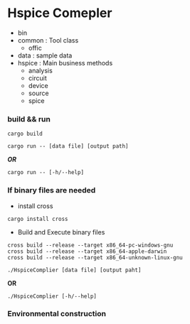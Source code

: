 # Hspice Comepler

+ bin 
+ common : Tool class
    - offic
+ data : sample data
+ hspice : Main business methods
    - analysis
    - circuit
    - device
    - source
    - spice

### build && run

```shell
cargo build
```

```shell
cargo run -- [data file] [output path]
```

***OR***

```shell
cargo run -- [-h/--help]
```

### If binary files are needed
- install cross
```shell
cargo install cross
```
- Build and Execute binary files
```shell
cross build --release --target x86_64-pc-windows-gnu
cross build --release --target x86_64-apple-darwin
cross build --release --target x86_64-unknown-linux-gnu
```
```shell
./HspiceComplier [data file] [output paht]
```
**OR**
```shell
./HspiceComplier [-h/--help]
```

### Environmental construction
